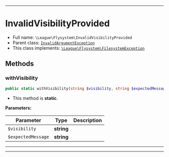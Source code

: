 ***

# InvalidVisibilityProvided

* Full name: `\League\Flysystem\InvalidVisibilityProvided`
* Parent class: [`InvalidArgumentException`](../../InvalidArgumentException.md)
* This class implements:
  [`\League\Flysystem\FilesystemException`](./FilesystemException.md)

## Methods

### withVisibility

```php
public static withVisibility(string $visibility, string $expectedMessage): \League\Flysystem\InvalidVisibilityProvided
```

* This method is **static**.

**Parameters:**

| Parameter | Type | Description |
|-----------|------|-------------|
| `$visibility` | **string** |  |
| `$expectedMessage` | **string** |  |

***


***

